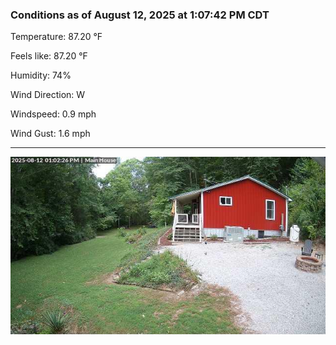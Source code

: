 ### Conditions as of August 12, 2025 at 1:07:42 PM CDT 

Temperature: 87.20 &deg;F

Feels like: 87.20 &deg;F

Humidity: 74%

Wind Direction: W

Windspeed: 0.9 mph

Wind Gust: 1.6 mph

---

<img src="./images/latest.jpeg"/>

